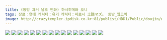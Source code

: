 ```yaml
---
title: (동방 과거 날조 만화) 하시히메와 오니
tags: 장르：연애 캐릭터：유기 캐릭터：파르시 土踏マズ。 동방_웹코믹
image: http://crazytempler.ipdisk.co.kr:81/publist/HDD1/Public/doujin/ghap/5446/001.jpg
---
```

<img src="http://crazytempler.ipdisk.co.kr:81/publist/HDD1/Public/doujin/ghap/5446/001.jpg">
<img src="http://crazytempler.ipdisk.co.kr:81/publist/HDD1/Public/doujin/ghap/5446/002.jpg">
<img src="http://crazytempler.ipdisk.co.kr:81/publist/HDD1/Public/doujin/ghap/5446/003.jpg">
<img src="http://crazytempler.ipdisk.co.kr:81/publist/HDD1/Public/doujin/ghap/5446/004.jpg">
<img src="http://crazytempler.ipdisk.co.kr:81/publist/HDD1/Public/doujin/ghap/5446/005.jpg">
<img src="http://crazytempler.ipdisk.co.kr:81/publist/HDD1/Public/doujin/ghap/5446/006.jpg">
<img src="http://crazytempler.ipdisk.co.kr:81/publist/HDD1/Public/doujin/ghap/5446/007.jpg">
<img src="http://crazytempler.ipdisk.co.kr:81/publist/HDD1/Public/doujin/ghap/5446/008.jpg">
<img src="http://crazytempler.ipdisk.co.kr:81/publist/HDD1/Public/doujin/ghap/5446/009.jpg">
<img src="http://crazytempler.ipdisk.co.kr:81/publist/HDD1/Public/doujin/ghap/5446/010.jpg">
<img src="http://crazytempler.ipdisk.co.kr:81/publist/HDD1/Public/doujin/ghap/5446/011.jpg">
<img src="http://crazytempler.ipdisk.co.kr:81/publist/HDD1/Public/doujin/ghap/5446/012.jpg">
<img src="http://crazytempler.ipdisk.co.kr:81/publist/HDD1/Public/doujin/ghap/5446/013.jpg">
<img src="http://crazytempler.ipdisk.co.kr:81/publist/HDD1/Public/doujin/ghap/5446/014.jpg">
<img src="http://crazytempler.ipdisk.co.kr:81/publist/HDD1/Public/doujin/ghap/5446/015.jpg">
<img src="http://crazytempler.ipdisk.co.kr:81/publist/HDD1/Public/doujin/ghap/5446/016.jpg">
